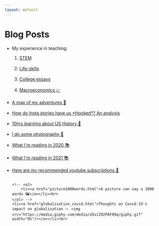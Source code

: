 ```yaml
---
layout: default
---
```

# Blog Posts

<ul class="links">
    <li>My experience in teaching:</li>
    <ol>
        <li><a href="iteach1+2.html">STEM</a></li><br>
        <li><a href="iteach3.html">Life-skills</a></li><br>
        <li><a href="iteach4.html">College essays</a></li><br>
        <li><a href="ait_macroeco.html">Macroeconomics 📈</a></li><br>
    </ol>
    <li><a href="instagram_preview.html">A map of my adventures 🏃</a></li><br>
    <li><a href="hooked-stories.html">How do Insta stories have us *Hooked*? An analysis</a></li><br>
    <li><a href="us_history.html">10hrs learning about US History 🔎</a></li><br>
    <li><a href="instagram_preview.html">I do some photography 📸</a></li><br>
    <li><a href="books2020.html">What I'm reading in 2020 📚</a></li><br>
    <li><a href="books2021.html">What I'm reading in 2021 📚</a></li><br>
    <li><a href="self_learning.html">Here are my recommended youtube subscriptions 📼<lottie-player src="https://assets2.lottiefiles.com/private_files/lf30_imyUMa.json"  background="transparent"  speed="1"  style="width: 300px; height: 300px;"  loop  autoplay></lottie-player></a></li><br>
    <!-- <li><a href="memes.html">Addiction to memes 🍄</a></li><br> -->
    <!-- <li><a href="startsmall.html">#StartSmall ₹</a></li><br> -->

    <!-- <ol>
        <li><a href="picture1000words.html">A picture can say a 1000 words 🖼</a></li><br>
    </ol> -->
    <li><a href="globalisation_covid.html">Thoughts on Covid-19's impact on globalisation 📉 <img src="https://media.giphy.com/media/a5viI92PAF89q/giphy.gif" width="8%"/></a></li><br>    

</ul>







<!-- * [](.md) -->